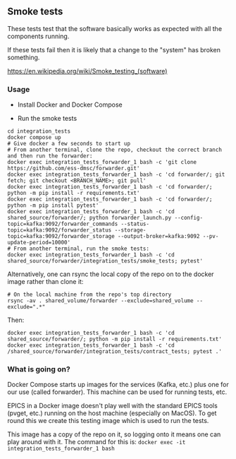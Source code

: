 ## Smoke tests

These tests test that the software basically works as expected with all the components running.

If these tests fail then it is likely that a change to the "system" has broken something.

https://en.wikipedia.org/wiki/Smoke_testing_(software)

### Usage

* Install Docker and Docker Compose

* Run the smoke tests
```commandline
cd integration_tests
docker compose up
# Give docker a few seconds to start up
# From another terminal, clone the repo, checkout the correct branch and then run the forwarder:
docker exec integration_tests_forwarder_1 bash -c 'git clone https://github.com/ess-dmsc/forwarder.git'
docker exec integration_tests_forwarder_1 bash -c 'cd forwarder/; git fetch; git checkout <BRANCH_NAME>; git pull'
docker exec integration_tests_forwarder_1 bash -c 'cd forwarder/; python -m pip install -r requirements.txt'
docker exec integration_tests_forwarder_1 bash -c 'cd forwarder/; python -m pip install pytest'
docker exec integration_tests_forwarder_1 bash -c 'cd shared_source/forwarder/; python forwarder_launch.py --config-topic=kafka:9092/forwarder_commands --status-topic=kafka:9092/forwarder_status --storage-topic=kafka:9092/forwarder_storage --output-broker=kafka:9092 --pv-update-period=10000'
# From another terminal, run the smoke tests:
docker exec integration_tests_forwarder_1 bash -c 'cd shared_source/forwarder/integration_tests/smoke_tests; pytest'       
```
Alternatively, one can rsync the local copy of the repo on to the docker image rather than clone it:
```
# On the local machine from the repo's top directory
rsync -av . shared_volume/forwarder --exclude=shared_volume --exclude=".*" 
```
Then:
```
docker exec integration_tests_forwarder_1 bash -c 'cd shared_source/forwarder/; python -m pip install -r requirements.txt'
docker exec integration_tests_forwarder_1 bash -c 'cd /shared_source/forwarder/integration_tests/contract_tests; pytest .'
```

### What is going on?

Docker Compose starts up images for the services (Kafka, etc.) plus one for our use (called forwarder). This machine can be
used for running tests, etc.

EPICS in a Docker image doesn't play well with the standard EPICS tools (pvget, etc.) running on the host machine 
(especially on MacOS).
To get round this we create this testing image which is used to run the tests.

This image has a copy of the repo on it, so logging onto it means one can play around with it. The command for this is:
`docker exec -it integration_tests_forwarder_1 bash`
